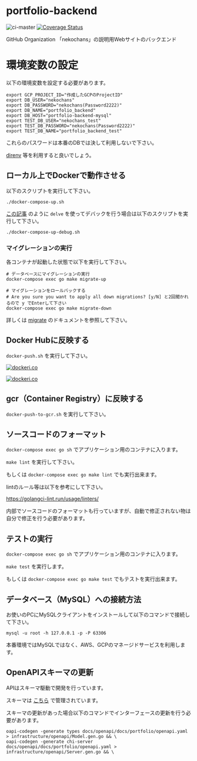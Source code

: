 # portfolio-backend
![ci-master](https://github.com/nekochans/portfolio-backend/workflows/ci-master/badge.svg)
[![Coverage Status](https://coveralls.io/repos/github/nekochans/portfolio-backend/badge.svg?branch=master)](https://coveralls.io/github/nekochans/portfolio-backend?branch=master)

GitHub Organization 「nekochans」の説明用Webサイトのバックエンド

# 環境変数の設定

以下の環境変数を設定する必要があります。

```
export GCP_PROJECT_ID="作成したGCPのProjectID"
export DB_USER="nekochans"
export DB_PASSWORD="nekochans(Password2222)"
export DB_NAME="portfolio_backend"
export DB_HOST="portfolio-backend-mysql"
export TEST_DB_USER="nekochans_test"
export TEST_DB_PASSWORD="nekochans(Password2222)"
export TEST_DB_NAME="portfolio_backend_test"
```

これらのパスワードは本番のDBでは決して利用しないで下さい。

[direnv](https://github.com/direnv/direnv) 等を利用すると良いでしょう。

## ローカル上でDockerで動作させる

以下のスクリプトを実行して下さい。

`./docker-compose-up.sh`

[この記事](https://qiita.com/keitakn/items/f46347f871083356149b) のように `delve` を使ってデバックを行う場合は以下のスクリプトを実行して下さい。

`./docker-compose-up-debug.sh`

### マイグレーションの実行

各コンテナが起動した状態で以下を実行して下さい。

```
# データベースにマイグレーションの実行
docker-compose exec go make migrate-up

# マイグレーションをロールバックする
# Are you sure you want to apply all down migrations? [y/N] と2回聞かれるので y でEnterして下さい
docker-compose exec go make migrate-down
```

詳しくは [migrate](https://github.com/golang-migrate/migrate/tree/master/cmd/migrate) のドキュメントを参照して下さい。

## Docker Hubに反映する

`docker-push.sh` を実行して下さい。

[![dockeri.co](https://dockeri.co/image/nekochans/portfolio-backend-go)](https://hub.docker.com/r/nekochans/portfolio-backend-go)

[![dockeri.co](https://dockeri.co/image/nekochans/portfolio-backend-nginx)](https://hub.docker.com/r/nekochans/portfolio-backend-nginx)

## gcr（Container Registry）に反映する

`docker-push-to-gcr.sh` を実行して下さい。

## ソースコードのフォーマット

`docker-compose exec go sh` でアプリケーション用のコンテナに入ります。

`make lint` を実行して下さい。

もしくは `docker-compose exec go make lint` でも実行出来ます。

lintのルール等は以下を参考にして下さい。

https://golangci-lint.run/usage/linters/

内部でソースコードのフォーマットも行っていますが、自動で修正されない物は自分で修正を行う必要があります。

## テストの実行

`docker-compose exec go sh` でアプリケーション用のコンテナに入ります。

`make test` を実行します。

もしくは `docker-compose exec go make test` でもテストを実行出来ます。

## データベース（MySQL）への接続方法

お使いのPCにMySQLクライアントをインストールして以下のコマンドで接続して下さい。

```
mysql -u root -h 127.0.0.1 -p -P 63306
```

本番環境ではMySQLではなく、AWS、GCPのマネージドサービスを利用します。

## OpenAPIスキーマの更新

APIはスキーマ駆動で開発を行っています。

スキーマは [こちら](https://github.com/nekochans/nekochans-openapi/blob/master/docs/portfolio/openapi.yaml) で管理されています。

スキーマの更新があった場合以下のコマンドでインターフェースの更新を行う必要があります。

```
oapi-codegen -generate types docs/openapi/docs/portfolio/openapi.yaml > infrastructure/openapi/Model.gen.go && \
oapi-codegen -generate chi-server docs/openapi/docs/portfolio/openapi.yaml > infrastructure/openapi/Server.gen.go && \
```
